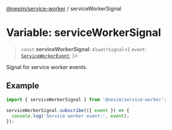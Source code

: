 [@nexim/service-worker](../README.md) / serviceWorkerSignal

# Variable: serviceWorkerSignal

> `const` **serviceWorkerSignal**: `AlwatrSignal`\<\{ `event`: [`ServiceWorkerEvent`](../type-aliases/ServiceWorkerEvent.md); \}\>

Signal for service worker events.

## Example

```ts
import { serviceWorkerSignal } from '@nexim/service-worker';

serviceWorkerSignal.subscribe(({ event }) => {
  console.log('Service worker event:', event);
});
```
